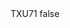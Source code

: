 <?xml version="1.0" encoding="UTF-8"?>
<CustomMetadata xmlns="http://soap.sforce.com/2006/04/metadata">
    <label>TXU71</label>
    <protected>false</protected>
</CustomMetadata>
